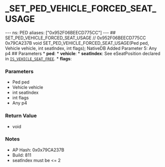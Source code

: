 # _SET_PED_VEHICLE_FORCED_SEAT_USAGE

--- ns: PED aliases: ["0x952F06BEECD775CC"] --- ## SET_PED_VEHICLE_FORCED_SEAT_USAGE  // 0x952F06BEECD775CC 0x79CA237B void SET_PED_VEHICLE_FORCED_SEAT_USAGE(Ped ped, Vehicle vehicle, int seatIndex, int flags);  NativeDB Added Parameter 5: Any p4  ## Parameters * **ped**: * **vehicle**: * **seatIndex**: See eSeatPosition declared in [`IS_VEHICLE_SEAT_FREE`](#_0x22AC59A870E6A669). * **flags**:

### Parameters
* Ped ped
* Vehicle vehicle
* int seatIndex
* int flags
* Any p4

### Return Value
* void

### Notes
* AP Hash: 0x0x79CA237B
* Build: 811
* seatIndex must be <= 2


